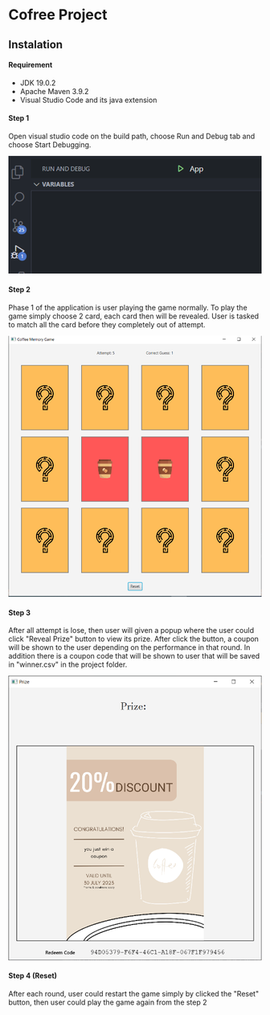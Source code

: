# Cofree Project

## Instalation

#### Requirement

* JDK 19.0.2
* Apache Maven 3.9.2
* Visual Studio Code and its java extension

#### Step 1

Open visual studio code on the build path, choose Run and Debug tab and choose Start Debugging. 

![1686565111036](image/readme/1686565111036.png)

#### Step 2

Phase 1 of the application is user playing the game normally. To play the game simply choose 2 card, each card then will be revealed. User is tasked to match all the card before they completely out of attempt.

![1686565252775](image/readme/1686565252775.png)

#### Step 3

After all attempt is lose, then user will given a popup where the user could click "Reveal Prize" button to view its prize. After click the button, a coupon will be shown to the user depending on the performance in that round. In addition there is a coupon code that will be shown to user that will be saved in "winner.csv" in the project folder.

![1686565398720](image/readme/1686565398720.png)

#### Step 4 (Reset)

After each round, user could restart the game simply by clicked the "Reset" button, then user could play the game again from the step 2
